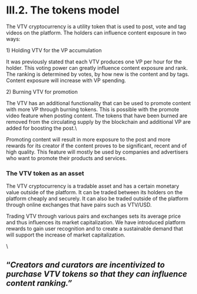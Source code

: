 # III.2. The tokens model

The VTV cryptocurrency is a utility token that is used to post, vote and tag videos on the platform. The holders can influence content exposure in two ways:

1\) Holding VTV for the VP accumulation

It was previously stated that each VTV produces one VP per hour for the holder. This voting power can greatly influence content exposure and rank. The ranking is determined by votes, by how new is the content and by tags. Content exposure will increase with VP spending.

2\) Burning VTV for promotion

The VTV has an additional functionality that can be used to promote content with more VP through burning tokens. This is possible with the promote video feature when posting content. The tokens that have been burned are removed from the circulating supply by the blockchain and additional VP are added for boosting the post.\


Promoting content will result in more exposure to the post and more rewards for its creator if the content proves to be significant, recent and of high quality. This feature will mostly be used by companies and advertisers who want to promote their products and services.



### **The VTV token as an asset**

The VTV cryptocurrency is a tradable asset and has a certain monetary value outside of the platform. It can be traded between its holders on the platform cheaply and securely. It can also be traded outside of the platform through online exchanges that have pairs such as VTV/USD.

Trading VTV through various pairs and exchanges sets its average price and thus influences its market capitalization. We have introduced platform rewards to gain user recognition and to create a sustainable demand that will support the increase of market capitalization.

\


## “_Creators and curators are incentivized to purchase VTV tokens so that they can influence content ranking.”_
